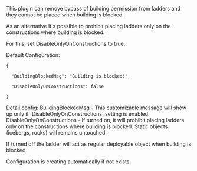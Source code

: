This plugin can remove bypass of building permission from ladders and they cannot be placed when building is blocked.


As an alternative it's possible to prohibit placing ladders only on the constructions where building is blocked.

For this, set DisableOnlyOnConstructions to true.


Default Configuration:

````
{

  "BuildingBlockedMsg": "Building is blocked!",

  "DisableOnlyOnConstructions": false

}
````

Detail config:
BuildingBlockedMsg - This customizable message will show up only if 'DisableOnlyOnConstructions' setting is enabled.
DisableOnlyOnConstructions - If turned on, it will prohibit placing ladders only on the constructions where building is blocked. Static objects (icebergs, rocks) will remains untouched.

If turned off the ladder will act as regular deployable object when building is blocked.

Configuration is creating automatically if not exists.